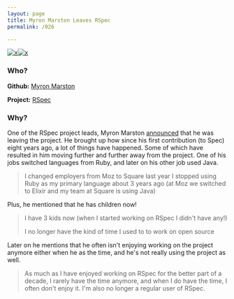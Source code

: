 ```yaml
---
layout: page
title: Myron Marston Leaves RSpec
permalink: /026

---
```


[![x](https://img.shields.io/badge/-Not%20Enough%20Time-orange)](/#NETE)[![x](https://img.shields.io/badge/-No%20Longer%20Enjoyable-ff033e)](/#NLE)

### Who?

**Github:** [Myron Marston](https://github.com/myronmarston)

**Project:** [RSpec](https://rspec.info/)

### Why?

One of the RSpec project leads, Myron Marston [announced](https://rspec.info/blog/2018/09/jon-rowe-and-sam-phippen-are-rspecs-new-leads/) that he was leaving the project. He brought up how since his first contribution (to Spec) eight years ago, a lot of things have happened. Some of which have resulted in him moving further and further away from the project. One of his jobs switched languages from Ruby, and later on his other job used Java.

> I changed employers from Moz to Square last year
> I stopped using Ruby as my primary language about 3 years ago (at Moz we switched to Elixir and my team at Square is using Java)

Plus, he mentioned that he has children now! 

> I have 3 kids now (when I started working on RSpec I didn't have any!)
>
> I no longer have the kind of time I used to to work on open source

Later on he mentions that he often isn't enjoying working on the project anymore either when he as the time, and he's not really using the project as well.

> As much as I have enjoyed working on RSpec for the better part of a decade, I rarely have the time anymore, and when I do have the time, I often don't enjoy it. I'm also no longer a regular user of RSpec.

